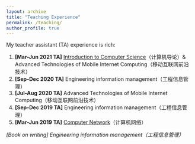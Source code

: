 ```yaml
---
layout: archive
title: "Teaching Experience"
permalink: /teaching/
author_profile: true
---
```

My teacher assistant (TA) experience is rich:  

1. **\[Mar-Jun 2021 TA\]** [Introduction to Computer Science](http://anl.sjtu.edu.cn/gao-xf/course/CS101_2021)（计算机导论）& Advanced Technologies of Mobile Internet Computing（移动互联网前沿技术）
2. **\[Sep-Dec 2020 TA\]** Engineering information management（工程信息管理）
3. **\[Jul-Aug 2020 TA\]** Advanced Technologies of Mobile Internet Computing（移动互联网前沿技术）
4. **\[Sep-Dec 2019 TA\]** Engineering information management（工程信息管理）
5. **\[Mar-Jun 2019 TA\]** [Computer Network](http://www.cs.sjtu.edu.cn/~linghe.kong/CS339/index.html)（计算机网络）

_\[Book on writing\] Engineering information management（工程信息管理）_
